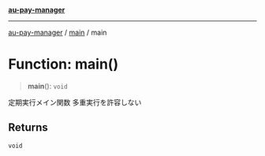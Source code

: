 [**au-pay-manager**](../../README.md)

***

[au-pay-manager](../../README.md) / [main](../README.md) / main

# Function: main()

> **main**(): `void`

定期実行メイン関数
多重実行を許容しない

## Returns

`void`
